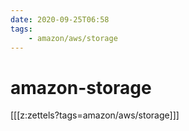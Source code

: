 ```yaml
---
date: 2020-09-25T06:58
tags:
    - amazon/aws/storage
---
```


# amazon-storage

[[[z:zettels?tags=amazon/aws/storage]]]